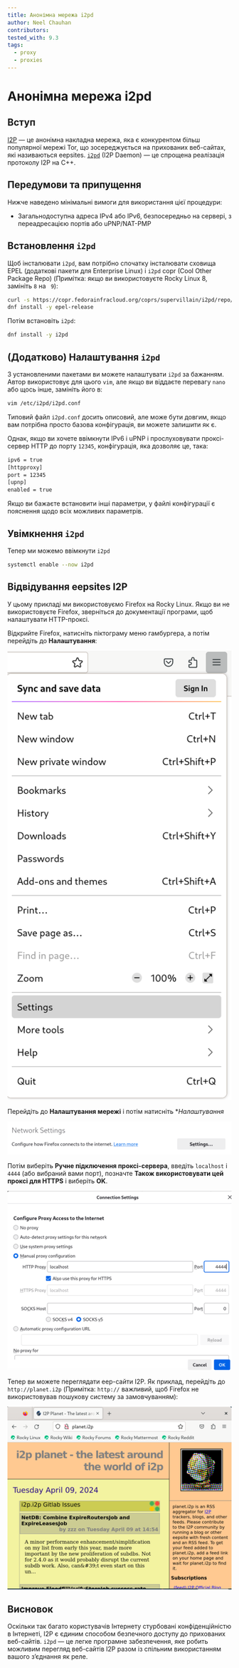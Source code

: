 ```yaml
---
title: Анонімна мережа i2pd
author: Neel Chauhan
contributors:
tested_with: 9.3
tags:
  - proxy
  - proxies
---
```


# Анонімна мережа i2pd

## Вступ

[I2P](https://geti2p.net/en/) — це анонімна накладна мережа, яка є конкурентом більш популярної мережі Tor, що зосереджується на прихованих веб-сайтах, які називаються eepsites. [`i2pd`](https://i2pd.website/) (I2P Daemon) — це спрощена реалізація протоколу I2P на C++.

## Передумови та припущення

Нижче наведено мінімальні вимоги для використання цієї процедури:

- Загальнодоступна адреса IPv4 або IPv6, безпосередньо на сервері, з переадресацією портів або uPNP/NAT-PMP

## Встановлення `i2pd`

Щоб інсталювати `i2pd`, вам потрібно спочатку інсталювати сховища EPEL (додаткові пакети для Enterprise Linux) і `i2pd` copr (Cool Other Package Repo) (Примітка: якщо ви використовуєте Rocky Linux 8, замініть `8` на ` 9`):

```bash
curl -s https://copr.fedorainfracloud.org/coprs/supervillain/i2pd/repo/epel-9/supervillain-i2pd-epel-9.repo -o /etc/yum.repos.d/i2pd-epel-9.repo
dnf install -y epel-release
```

Потім встановіть `i2pd`:

```bash
dnf install -y i2pd
```

## (Додатково) Налаштування `i2pd`

З установленими пакетами ви можете налаштувати `i2pd` за бажанням. Автор використовує для цього `vim`, але якщо ви віддаєте перевагу `nano` або щось інше, замініть його в:

```bash
vim /etc/i2pd/i2pd.conf
```

Типовий файл `i2pd.conf` досить описовий, але може бути довгим, якщо вам потрібна просто базова конфігурація, ви можете залишити як є.

Однак, якщо ви хочете ввімкнути IPv6 і uPNP і прослуховувати проксі-сервер HTTP до порту `12345`, конфігурація, яка дозволяє це, така:

```bash
ipv6 = true
[httpproxy]
port = 12345
[upnp]
enabled = true
```

Якщо ви бажаєте встановити інші параметри, у файлі конфігурації є пояснення щодо всіх можливих параметрів.

## Увімкнення `i2pd`

Тепер ми можемо ввімкнути `i2pd`

```bash
systemctl enable --now i2pd
```

## Відвідування eepsites I2P

У цьому прикладі ми використовуємо Firefox на Rocky Linux. Якщо ви не використовуєте Firefox, зверніться до документації програми, щоб налаштувати HTTP-проксі.

Відкрийте Firefox, натисніть піктограму меню гамбургера, а потім перейдіть до **Налаштування**:

![Firefox menu dropdown](../images/i2p_proxy_ff_1.png)

Перейдіть до **Налаштування мережі** і потім натисніть \*_Налаштування_

![Firefox Network Settings section](../images/i2p_proxy_ff_2.png)

Потім виберіть **Ручне підключення проксі-сервера**, введіть `localhost` і `4444` (або вибраний вами порт), позначте **Також використовувати цей проксі для HTTPS** і виберіть **OK**.

![Firefox Connection Settings dialog](../images/i2p_proxy_ff_3.png)

Тепер ви можете переглядати eep-сайти I2P. Як приклад, перейдіть до `http://planet.i2p` (Примітка: `http://` важливий, щоб Firefox не використовував пошукову систему за замовчуванням):

![Firefox viewing planet.i2p](../images/i2p_proxy_ff_4.png)

## Висновок

Оскільки так багато користувачів Інтернету стурбовані конфіденційністю в Інтернеті, I2P є єдиним способом безпечного доступу до прихованих веб-сайтів. `i2pd` — це легке програмне забезпечення, яке робить можливим перегляд веб-сайтів I2P разом із спільним використанням вашого з’єднання як реле.
